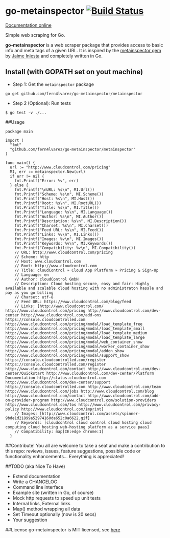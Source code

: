 # go-metainspector [![Build Status](https://travis-ci.org/fern4lvarez/go-metainspector.png)](https://travis-ci.org/fern4lvarez/go-metainspector) 
[Documentation online](http://godoc.org/github.com/fern4lvarez/go-metainspector/metainspector)

Simple web scraping for Go.

**go-metainspector** is a web scraper package that provides access
to basic info and meta tags of a given URL.
It is inspired by the [metainspector gem](https://github.com/jaimeiniesta/metainspector) by [Jaime Iniesta](https://twitter.com/jaimeiniesta) and completely written in Go.

## Install (with GOPATH set on yout machine)

* Step 1: Get the `metainspector` package

```
go get github.com/fern4lvarez/go-metainspector/metainspector
```

* Step 2 (Optional): Run tests

```
$ go test -v ./...
```

##Usage
```
package main

import (
  "fmt"
  "github.com/fern4lvarez/go-metainspector/metainspector"
)

func main() {
  url := "http://www.cloudcontrol.com/pricing"
  MI, err := metainspector.New(url)
  if err != nil {
    fmt.Printf("Error: %v", err)
  } else {
    fmt.Printf("\nURL: %s\n", MI.Url())
    fmt.Printf("Scheme: %s\n", MI.Scheme())
    fmt.Printf("Host: %s\n", MI.Host())
    fmt.Printf("Root: %s\n", MI.RootURL())
    fmt.Printf("Title: %s\n", MI.Title())
    fmt.Printf("Language: %s\n", MI.Language())
    fmt.Printf("Author: %s\n", MI.Author())
    fmt.Printf("Description: %s\n", MI.Description())
    fmt.Printf("Charset: %s\n", MI.Charset())
    fmt.Printf("Feed URL: %s\n", MI.Feed())
    fmt.Printf("Links: %v\n", MI.Links())
    fmt.Printf("Images: %v\n", MI.Images())
    fmt.Printf("Keywords: %v\n", MI.Keywords())
    fmt.Printf("Compatibility: %v\n", MI.Compatibility())
    // URL: http://www.cloudcontrol.com/pricing
    // Scheme: http
    // Host: www.cloudcontrol.com
    // Root: http://www.cloudcontrol.com
    // Title: cloudControl » Cloud App Platform » Pricing & Sign-Up
    // Language: en
    // Author: cloudControl GmbH
    // Description: Cloud hosting secure, easy and fair: Highly available and scalable cloud hosting with no administraton hassle and pay as you go billing
    // Charset: utf-8
    // Feed URL: https://www.cloudcontrol.com/blog/feed
    // Links: [http://www.cloudcontrol.com/ http://www.cloudcontrol.com/pricing http://www.cloudcontrol.com/dev-center http://www.cloudcontrol.com/add-ons https://console.cloudcontrolled.com http://www.cloudcontrol.com/pricing/modal/load_template_free http://www.cloudcontrol.com/pricing/modal/load_template_small http://www.cloudcontrol.com/pricing/modal/load_template_medium http://www.cloudcontrol.com/pricing/modal/load_template_large http://www.cloudcontrol.com/pricing/modal/web_container_show http://www.cloudcontrol.com/pricing/modal/worker_container_show http://www.cloudcontrol.com/pricing/modal/addon_show http://www.cloudcontrol.com/pricing/modal/support_show https://console.cloudcontrolled.com/register https://console.cloudcontrolled.com/register http://www.cloudcontrol.com/contact http://www.cloudcontrol.com/dev-center/Quickstart http://www.cloudcontrol.com/dev-center/Platform Documentation http://status.cloudcontrol.com http://www.cloudcontrol.com/dev-center/support https://console.cloudcontrolled.com http://www.cloudcontrol.com/team http://www.cloudcontrol.com/jobs http://www.cloudcontrol.com/blog http://www.cloudcontrol.com/contact http://www.cloudcontrol.com/add-on-provider-program http://www.cloudcontrol.com/solution-providers http://www.cloudcontrol.com/tos http://www.cloudcontrol.com/privacy-policy http://www.cloudcontrol.com/imprint]
    // Images: [http://www.cloudcontrol.com/assets/spinner-9bde1d21899a52974160da652c0a6622.gif]
    // Keywords: [cloudcontrol cloud control cloud hosting cloud computing cloud hosting web-hosting platform as a service paas]
    // Compatibility: map[IE:edge chrome:1]
  }
```

##Contribute!
You all are welcome to take a seat and make a contribution to this repo: reviews, issues, feature suggestions, possible code or functionality enhancements... Everything is appreciated!

##TODO (aka Nice To Have)
* Extend documentation
* Write a CHANGELOG
* Command line interface
* Example site (written in Go, of course)
* Mock http requests to speed up unit tests
* Internal links, External links
* Map() method wrapping all data
* Set Timeout optionally (now is 20 secs)
* Your suggestion <HERE>

##License
go-metainspector is MIT licensed, see [here](https://github.com/fern4lvarez/go-metainspector/blob/master/LICENSE)